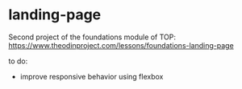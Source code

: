 # landing-page
Second project of the foundations module of TOP: https://www.theodinproject.com/lessons/foundations-landing-page

to do:
- improve responsive behavior using flexbox
